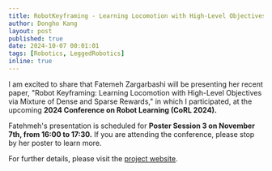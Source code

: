 ```yaml
---
title: RobotKeyframing - Learning Locomotion with High-Level Objectives via Mixture of Dense and Sparse Rewards
author: Dongho Kang
layout: post
published: true
date: 2024-10-07 00:01:01
tags: [Robotics, LeggedRobotics]
inline: true
---
```

I am excited to share that Fatemeh Zargarbashi will be presenting her recent paper, "Robot Keyframing: Learning Locomotion with High-Level Objectives via Mixture of Dense and Sparse Rewards," in which I participated, at the upcoming **2024 Conference on Robot Learning (CoRL 2024).** 

Fatehmeh's presentation is scheduled for **Poster Session 3 on November 7th, from 16:00 to 17:30.**  If you are attending the conference, please stop by her poster to learn more.

For further details, please visit the [project website](https://sites.google.com/view/robot-keyframing/).